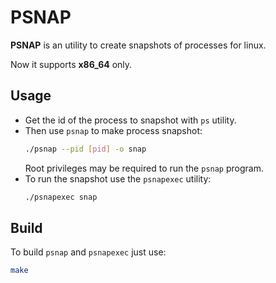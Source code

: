 # PSNAP
**PSNAP** is an utility to create snapshots of processes for linux.

Now it supports **x86_64** only.

## Usage
* Get the id of the process to snapshot with `ps` utility.
* Then use `psnap` to make process snapshot:
    ```bash
    ./psnap --pid [pid] -o snap
    ```
    Root privileges may be required to run the `psnap` program.
* To run the snapshot use the `psnapexec` utility:
    ```bash
    ./psnapexec snap
    ```

## Build
To build `psnap` and `psnapexec` just use:
```bash
make
```
